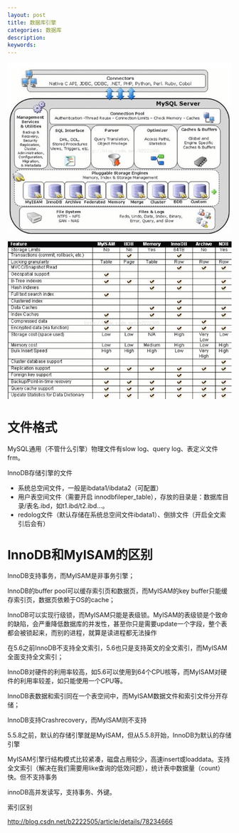 ```yaml
---
layout: post
title: 数据库引擎
categories: 数据库
description: 
keywords: 
---
```





![](/images/posts/2017-10-02-mysql-engine.md/1.png)

![](/images/posts/2017-10-02-mysql-engine.md/2.png)


# 文件格式


MySQL通用（不管什么引擎）物理文件有slow log、query log、表定义文件frm。
 
InnoDB存储引擎的文件
- 系统总空间文件，一般是ibdata1/ibdata2（可配置）
- 用户表空间文件（需要开启 innodbfileper_table），存放的目录是：数据库目录/表名.ibd，如t1.ibd/t2.ibd...。
- redolog文件（默认存储在系统总空间文件ibdata1）、倒排文件（开启全文索引后会有）



# InnoDB和MyISAM的区别

InnoDB支持事务，而MyISAM是非事务引擎；
 
InnoDB的buffer pool可以缓存索引页和数据页，而MyISAM的key buffer只能缓存索引页，数据页依赖于OS的cache；
 
InnoDB可以实现行级锁，而MyISAM只能是表级锁。MyISAM的表级锁是个致命的缺陷，会严重降低数据库的并发性，甚至你只是需要update一个字段，整个表都会被锁起来，而别的进程，就算是读进程都无法操作
 
在5.6之前InnoDB不支持全文索引，5.6也只是支持英文的全文索引，而MyISAM全面支持全文索引；
 
InnoDB对硬件的利用率较高，如5.6可以使用到64个CPU核等，而MyISAM对硬件的利用率较差，如只能使用一个CPU等。
 
InnoDB表数据和索引同在一个表空间中，而MyISAM数据文件和索引文件分开存储；
 
InnoDB支持Crashrecovery，而MyISAM则不支持
 
5.5.8之前，默认的存储引擎就是MyISAM，但从5.5.8开始，InnoDB为默认的存储引擎
 
MyISAM引擎行结构模式比较紧凑，磁盘占用较少，高速insert或loaddata。支持全文索引（解决在我们需要用like查询的低效问题），统计表中数据量（count）快。但不支持事务
 
innoDB高并发读写，支持事务、外键。
 
索引区别

<http://blog.csdn.net/b2222505/article/details/78234666>




